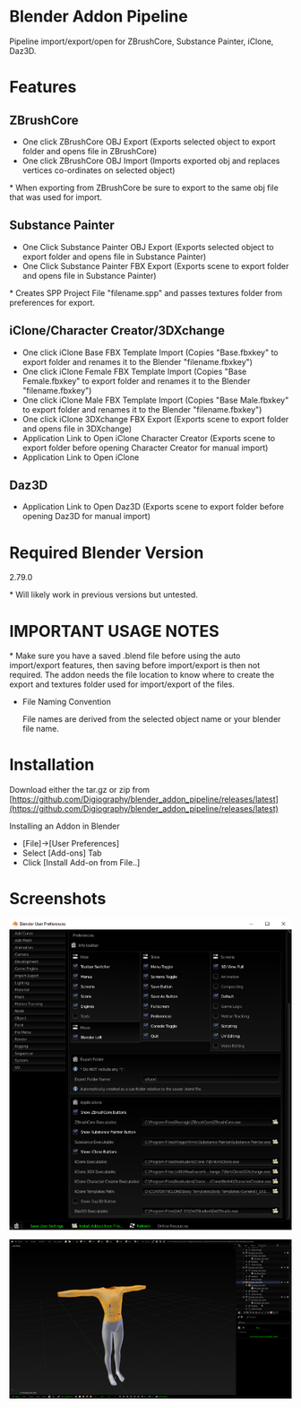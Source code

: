 # Blender Addon Pipeline

Pipeline import/export/open for ZBrushCore, Substance Painter, iClone, Daz3D.

# Features

## ZBrushCore
- One click ZBrushCore OBJ Export (Exports selected object to export folder and opens file in ZBrushCore)
- One click ZBrushCore OBJ Import (Imports exported obj and replaces vertices co-ordinates on selected object)

\* When exporting from ZBrushCore be sure to export to the same obj file that was used for import.

## Substance Painter
- One Click Substance Painter OBJ Export (Exports selected object to export folder and opens file in Substance Painter)
- One Click Substance Painter FBX Export (Exports scene to export folder and opens file in Substance Painter)

\* Creates SPP Project File "filename.spp" and passes textures folder from preferences for export.

## iClone/Character Creator/3DXchange
- One click iClone Base FBX Template Import (Copies "Base.fbxkey" to export folder and renames it to the Blender "filename.fbxkey")
- One click iClone Female FBX Template Import (Copies "Base Female.fbxkey" to export folder and renames it to the Blender "filename.fbxkey")
- One click iClone Male FBX Template Import (Copies "Base Male.fbxkey" to export folder and renames it to the Blender "filename.fbxkey")
- One click iClone 3DXchange FBX Export (Exports scene to export folder and opens file in 3DXchange)
- Application Link to Open iClone Character Creator (Exports scene to export folder before opening Character Creator for manual import)
- Application Link to Open iClone
## Daz3D
- Application Link to Open Daz3D (Exports scene to export folder before opening Daz3D for manual import)

# Required Blender Version

2.79.0

\* Will likely work in previous versions but untested.

# IMPORTANT USAGE NOTES 

\* Make sure you have a saved .blend file before using the auto import/export features, then saving before import/export is then not required. The addon needs the file location to know where to create the export and textures folder used for import/export of the files.

- File Naming Convention

    File names are derived from the selected object name or your blender file name.

# Installation

Download either the tar.gz or zip from [https://github.com/Digiography/blender_addon_pipeline/releases/latest](https://github.com/Digiography/blender_addon_pipeline/releases/latest)

Installing an Addon in Blender

- [File]->[User Preferences]
- Select [Add-ons] Tab
- Click [Install Add-on from File..]

# Screenshots

![alt](/screenshots/pipeline_prefs.png)

![alt](/screenshots/pipeline.png)
